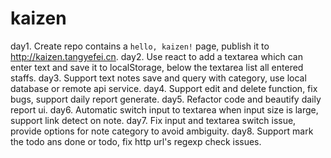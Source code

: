 # kaizen

day1. Create repo contains a `hello, kaizen!` page, publish it to http://kaizen.tangyefei.cn.
day2. Use react to add a textarea which can enter text and save it to localStorage, below the textarea list all entered staffs.
day3. Support text notes save and query with category, use local database or remote api service.
day4. Support edit and delete function, fix bugs, support daily report generate.
day5. Refactor code and beautify daily report ui.
day6. Automatic switch input to textarea when input size is large, support link detect on note.
day7. Fix input and textarea switch issue, provide options for note category to avoid ambiguity.
day8. Support mark the todo ans done or todo, fix http url's regexp check issues.